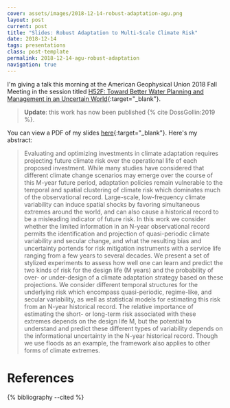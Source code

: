 ```yaml
---
cover: assets/images/2018-12-14-robust-adaptation-agu.png
layout: post
current: post
title: "Slides: Robust Adaptation to Multi-Scale Climate Risk"
date: 2018-12-14
tags: presentations
class: post-template
permalink: 2018-12-14-agu-robust-adaptation
navigation: true
---
```


I'm giving a talk this morning at the American Geophysical Union 2018 Fall Meeting in the session titled [H52F: Toward Better Water Planning and Management in an Uncertain World](https://agu.confex.com/agu/fm18/meetingapp.cgi/Session/62105){:target="_blank"}.

> **Update**: this work has now been published {% cite DossGollin:2019 %}.

You can view a PDF of my slides [here](https://doi.org/10.13140/RG.2.2.28447.20649){:target="_blank"}.
Here's my abstract:

> Evaluating and optimizing investments in climate adaptation requires projecting future climate risk over the operational life of each proposed investment. While many studies have considered that different climate change scenarios may emerge over the course of this M-year future period, adaptation policies remain vulnerable to the temporal and spatial clustering of climate risk which dominates much of the observational record. Large-scale, low-frequency climate variability can induce spatial shocks by favoring simultaneous extremes around the world, and can also cause a historical record to be a misleading indicator of future risk. In this work we consider whether the limited information in an N-year observational record permits the identification and projection of quasi-periodic climate variability and secular change, and what the resulting bias and uncertainty portends for risk mitigation instruments with a service life ranging from a few years to several decades. We present a set of stylized experiments to assess how well one can learn and predict the two kinds of risk for the design life (M years) and the probability of over- or under-design of a climate adaptation strategy based on these projections. We consider different temporal structures for the underlying risk which encompass quasi-periodic, regime-like, and secular variability, as well as statistical models for estimating this risk from an N-year historical record. The relative importance of estimating the short- or long-term risk associated with these extremes depends on the design life M, but the potential to understand and predict these different types of variability depends on the informational uncertainty in the N-year historical record. Though we use floods as an example, the framework also applies to other forms of climate extremes.

# References

{% bibliography --cited %}
